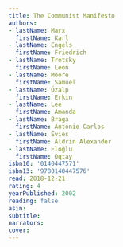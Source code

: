 ```yaml
---
title: The Communist Manifesto
authors:
- lastName: Marx
  firstName: Karl
- lastName: Engels
  firstName: Friedrich
- lastName: Trotsky
  firstName: Leon
- lastName: Moore
  firstName: Samuel
- lastName: Özalp
  firstName: Erkin
- lastName: Lee
  firstName: Amanda
- lastName: Braga
  firstName: Antonio Carlos
- lastName: Evies
  firstName: Aldrin Alexander
- lastName: Eloğlu
  firstName: Oqtay
isbn10: '0140447571'
isbn13: '9780140447576'
read: 2018-12-21
rating: 4
yearPublished: 2002
reading: false
asin:
subtitle:
narrators:
cover:
---
```

